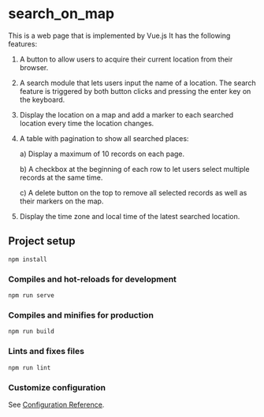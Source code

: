 # search_on_map
This is a web page that is implemented by Vue.js
It has the following features:

1. A button to allow users to acquire their current location from their browser.
2. A search module that lets users input the name of a location. The search feature is triggered by both button clicks and pressing the enter key on the keyboard.
3. Display the location on a map and add a marker to each searched location every time the location changes.
4. A table with pagination to show all searched places:

    a) Display a maximum of 10 records on each page.

    b) A checkbox at the beginning of each row to let users select multiple records at the same time.

    c) A delete button on the top to remove all selected records as well as their markers on the map.

5. Display the time zone and local time of the latest searched location.


## Project setup
```
npm install
```

### Compiles and hot-reloads for development
```
npm run serve
```

### Compiles and minifies for production
```
npm run build
```

### Lints and fixes files
```
npm run lint
```

### Customize configuration
See [Configuration Reference](https://cli.vuejs.org/config/).
